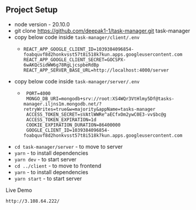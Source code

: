 ## Project Setup 
 - node version - 20.10.0
 - git clone https://github.com/deepak1-1/task-manager.git task-manager
 - copy below code inside `task-manager/client/.env`
   - ```
     REACT_APP_GOOGLE_CLIENT_ID=1039384096854-foabquvf8d2honkvsst57t8i518k7kun.apps.googleusercontent.com
     REACT_APP_GOOGLE_CLIENT_SECRET=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
     REACT_APP_SERVER_BASE_URL=http://localhost:4000/server
     ```
 - copy below code inside `task-manager/server/.env`
   - ```
      PORT=4000
      MONGO_DB_URI=mongodb+srv://root:XS4WQr3VtHlmy5Df@tasks-manager.iljns1m.mongodb.net/?retryWrites=true&w=majority&appName=tasks-manager
      ACCESS_TOKEN_SECRET=sVAtlWWRe^aECfxOm2ywC0E3-vv$bc@g
      ACCESS_TOKEN_EXPIRATION=1d
      COOKIE_EXPIRATION_DURATION=86400000
      GOOGLE_CLIENT_ID=1039384096854-foabquvf8d2honkvsst57t8i518k7kun.apps.googleusercontent.com
     ```  
 - `cd task-manager/server` - to move to server
 - `yarn` - to install dependencies
 - `yarn dev` - to start server
 - `cd ../client` - to move to frontend
 - `yarn` - to install dependencies
 - `yarn start` - to start server


Live Demo
```
http://3.108.64.222/
```

